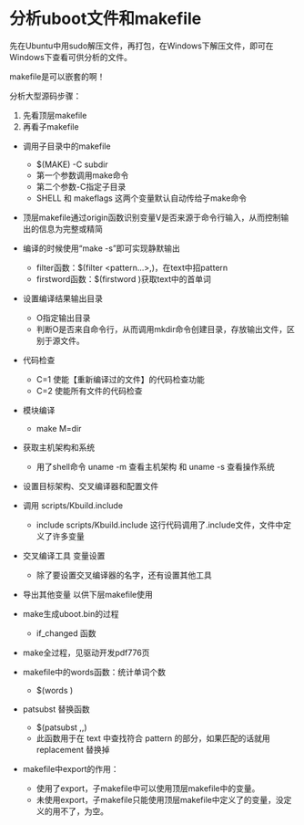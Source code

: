 # 分析uboot文件和makefile

先在Ubuntu中用sudo解压文件，再打包，在Windows下解压文件，即可在Windows下查看可供分析的文件。

makefile是可以嵌套的啊！

分析大型源码步骤：
1. 先看顶层makefile
2. 再看子makefile

- 调用子目录中的makefile
  - $(MAKE) -C subdir
  - 第一个参数调用make命令
  - 第二个参数-C指定子目录
  - SHELL 和 makeflags 这两个变量默认自动传给子make命令
- 顶层makefile通过origin函数识别变量V是否来源于命令行输入，从而控制输出的信息为完整或精简
- 编译的时候使用“make -s”即可实现静默输出
  - filter函数：$(filter <pattern...>,<text>)，在text中招pattern
  - firstword函数：$(firstword <text>)获取text中的首单词
- 设置编译结果输出目录
  - O指定输出目录
  - 判断O是否来自命令行，从而调用mkdir命令创建目录，存放输出文件，区别于源文件。
- 代码检查
  - C=1 使能【重新编译过的文件】的代码检查功能
  - C=2 使能所有文件的代码检查
- 模块编译
  - make M=dir
- 获取主机架构和系统
  - 用了shell命令 uname -m 查看主机架构 和 uname -s 查看操作系统
- 设置目标架构、交叉编译器和配置文件
- 调用 scripts/Kbuild.include
  - include scripts/Kbuild.include  这行代码调用了.include文件，文件中定义了许多变量
- 交叉编译工具 变量设置
  - 除了要设置交叉编译器的名字，还有设置其他工具
- 导出其他变量 以供下层makefile使用
- make生成uboot.bin的过程
  - if_changed 函数
- make全过程，见驱动开发pdf776页

- makefile中的words函数：统计单词个数
  - $(words <text>)
- patsubst 替换函数
  - $(patsubst <pattern>,<replacement>,<text>)
  - 此函数用于在 text 中查找符合 pattern 的部分，如果匹配的话就用 replacement 替换掉


- makefile中export的作用：
  - 使用了export，子makefile中可以使用顶层makefile中的变量。
  - 未使用export，子makefile只能使用顶层makefile中定义了的变量，没定义的用不了，为空。